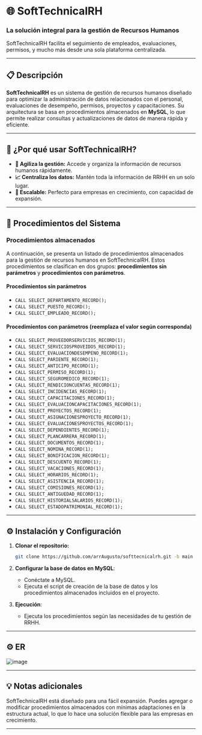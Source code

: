 
# 🌐 SoftTechnicalRH

### La solución integral para la gestión de Recursos Humanos

SoftTechnicalRH facilita el seguimiento de empleados, evaluaciones, permisos, y mucho más desde una sola plataforma centralizada.

---

## 📋 Descripción

**SoftTechnicalRH** es un sistema de gestión de recursos humanos diseñado para optimizar la administración de datos relacionados con el personal, evaluaciones de desempeño, permisos, proyectos y capacitaciones. Su arquitectura se basa en procedimientos almacenados en **MySQL**, lo que permite realizar consultas y actualizaciones de datos de manera rápida y eficiente.

---

## 🎯 ¿Por qué usar SoftTechnicalRH?

- **🚀 Agiliza la gestión:** Accede y organiza la información de recursos humanos rápidamente.
- **📈 Centraliza los datos:** Mantén toda la información de RRHH en un solo lugar.
- **🔄 Escalable:** Perfecto para empresas en crecimiento, con capacidad de expansión.

---

## 🧩 Procedimientos del Sistema

### Procedimientos almacenados

A continuación, se presenta un listado de procedimientos almacenados para la gestión de recursos humanos en SoftTechnicalRH. Estos procedimientos se clasifican en dos grupos: **procedimientos sin parámetros** y **procedimientos con parámetros**. 

#### Procedimientos sin parámetros
- `CALL SELECT_DEPARTAMENTO_RECORD();`
- `CALL SELECT_PUESTO_RECORD();`
- `CALL SELECT_EMPLEADO_RECORD();`

#### Procedimientos con parámetros (reemplaza el valor según corresponda)

- `CALL SELECT_PROVEEDORSERVICIOS_RECORD(1);`
- `CALL SELECT_SERVICIOSPROVEIDOS_RECORD(1);`
- `CALL SELECT_EVALUACIONDESEMPENO_RECORD(1);`
- `CALL SELECT_PARIENTE_RECORD(1);`
- `CALL SELECT_ANTICIPO_RECORD(1);`
- `CALL SELECT_PERMISO_RECORD(1);`
- `CALL SELECT_SEGUROMEDICO_RECORD(1);`
- `CALL SELECT_RENDICIONCUENTAS_RECORD(1);`
- `CALL SELECT_INCIDENCIAS_RECORD(1);`
- `CALL SELECT_CAPACITACIONES_RECORD(1);`
- `CALL SELECT_EVALUACIONCAPACITACIONES_RECORD(1);`
- `CALL SELECT_PROYECTOS_RECORD(1);`
- `CALL SELECT_ASIGNACIONESPROYECTO_RECORD(1);`
- `CALL SELECT_EVALUACIONESPROYECTOS_RECORD(1);`
- `CALL SELECT_DEPENDIENTES_RECORD(1);`
- `CALL SELECT_PLANCARRERA_RECORD(1);`
- `CALL SELECT_DOCUMENTOS_RECORD(1);`
- `CALL SELECT_NOMINA_RECORD(1);`
- `CALL SELECT_BONIFICACION_RECORD(1);`
- `CALL SELECT_DESCUENTO_RECORD(1);`
- `CALL SELECT_VACACIONES_RECORD(1);`
- `CALL SELECT_HORARIOS_RECORD(1);`
- `CALL SELECT_ASISTENCIA_RECORD(1);`
- `CALL SELECT_COMISIONES_RECORD(1);`
- `CALL SELECT_ANTIGUEDAD_RECORD(1);`
- `CALL SELECT_HISTORIALSALARIOS_RECORD(1);`
- `CALL SELECT_ESTADOPATRIMONIAL_RECORD(1);`

---

## ⚙️ Instalación y Configuración

1. **Clonar el repositorio:**
   ```bash
   git clone https://github.com/arrAugusto/softtecnicalrh.git -b main
   ```

2. **Configurar la base de datos en MySQL**:
   - Conéctate a MySQL.
   - Ejecuta el script de creación de la base de datos y los procedimientos almacenados incluidos en el proyecto.

3. **Ejecución**:
   - Ejecuta los procedimientos según las necesidades de tu gestión de RRHH.

---
## ⚙️ ER

![image](https://github.com/user-attachments/assets/71950a06-dbed-4fe8-8d64-56d748d955ba)

---

## 💡 Notas adicionales

SoftTechnicalRH está diseñado para una fácil expansión. Puedes agregar o modificar procedimientos almacenados con mínimas adaptaciones en la estructura actual, lo que lo hace una solución flexible para las empresas en crecimiento.

---


